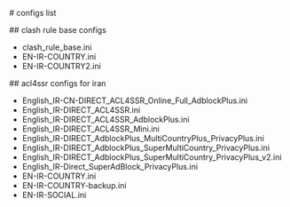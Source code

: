 \# configs list



\## clash rule base configs

* clash\_rule\_base.ini
* EN-IR-COUNTRY.ini
* EN-IR-COUNTRY2.ini





\## acl4ssr configs for iran



* English\_IR-CN-DIRECT\_ACL4SSR\_Online\_Full\_AdblockPlus.ini
* English\_IR-DIRECT\_ACL4SSR.ini
* English\_IR-DIRECT\_ACL4SSR\_AdblockPlus.ini
* English\_IR-DIRECT\_ACL4SSR\_Mini.ini
* English\_IR-DIRECT\_AdblockPlus\_MultiCountryPlus\_PrivacyPlus.ini
* English\_IR-DIRECT\_AdblockPlus\_SuperMultiCountry\_PrivacyPlus.ini
* English\_IR-DIRECT\_AdblockPlus\_SuperMultiCountry\_PrivacyPlus\_v2.ini
* English\_IR-Direct\_SuperAdBlock\_PrivacyPlus.ini
* EN-IR-COUNTRY.ini
* EN-IR-COUNTRY-backup.ini
* EN-IR-SOCIAL.ini
